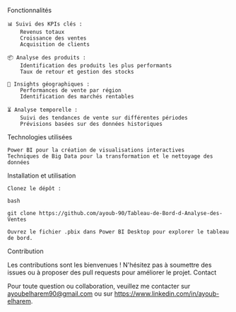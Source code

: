 Fonctionnalités

    📊 Suivi des KPIs clés :
        Revenus totaux
        Croissance des ventes
        Acquisition de clients

    📦 Analyse des produits :
        Identification des produits les plus performants
        Taux de retour et gestion des stocks

    📍 Insights géographiques :
        Performances de vente par région
        Identification des marchés rentables

    ⏳ Analyse temporelle :
        Suivi des tendances de vente sur différentes périodes
        Prévisions basées sur des données historiques

Technologies utilisées

    Power BI pour la création de visualisations interactives
    Techniques de Big Data pour la transformation et le nettoyage des données
Installation et utilisation

    Clonez le dépôt :

    bash

    git clone https://github.com/ayoub-90/Tableau-de-Bord-d-Analyse-des-Ventes

    Ouvrez le fichier .pbix dans Power BI Desktop pour explorer le tableau de bord.

Contribution

Les contributions sont les bienvenues ! N'hésitez pas à soumettre des issues ou à proposer des pull requests pour améliorer le projet.
Contact

Pour toute question ou collaboration, veuillez me contacter sur ayoubelharem90@gmail.com ou sur https://www.linkedin.com/in/ayoub-elharem.
